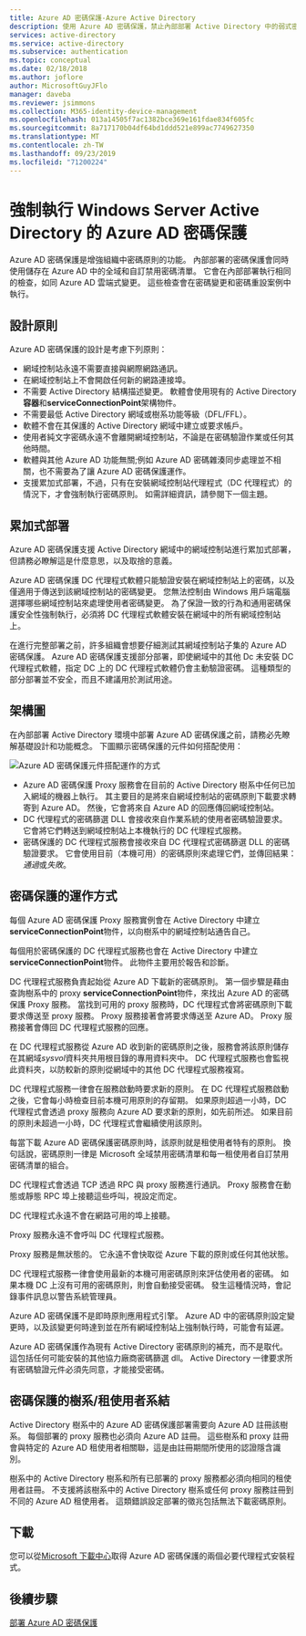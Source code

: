 ```yaml
---
title: Azure AD 密碼保護-Azure Active Directory
description: 使用 Azure AD 密碼保護，禁止內部部署 Active Directory 中的弱式密碼
services: active-directory
ms.service: active-directory
ms.subservice: authentication
ms.topic: conceptual
ms.date: 02/18/2018
ms.author: joflore
author: MicrosoftGuyJFlo
manager: daveba
ms.reviewer: jsimmons
ms.collection: M365-identity-device-management
ms.openlocfilehash: 013a14505f7ac1382bce369e161fdae834f605fc
ms.sourcegitcommit: 8a717170b04df64bd1ddd521e899ac7749627350
ms.translationtype: MT
ms.contentlocale: zh-TW
ms.lasthandoff: 09/23/2019
ms.locfileid: "71200224"
---
```

# <a name="enforce-azure-ad-password-protection-for-windows-server-active-directory"></a>強制執行 Windows Server Active Directory 的 Azure AD 密碼保護

Azure AD 密碼保護是增強組織中密碼原則的功能。 內部部署的密碼保護會同時使用儲存在 Azure AD 中的全域和自訂禁用密碼清單。 它會在內部部署執行相同的檢查，如同 Azure AD 雲端式變更。 這些檢查會在密碼變更和密碼重設案例中執行。

## <a name="design-principles"></a>設計原則

Azure AD 密碼保護的設計是考慮下列原則：

* 網域控制站永遠不需要直接與網際網路通訊。
* 在網域控制站上不會開啟任何新的網路連接埠。
* 不需要 Active Directory 結構描述變更。 軟體會使用現有的 Active Directory**容器**和**serviceConnectionPoint**架構物件。
* 不需要最低 Active Directory 網域或樹系功能等級（DFL/FFL）。
* 軟體不會在其保護的 Active Directory 網域中建立或要求帳戶。
* 使用者純文字密碼永遠不會離開網域控制站，不論是在密碼驗證作業或任何其他時間。
* 軟體與其他 Azure AD 功能無關;例如 Azure AD 密碼雜湊同步處理並不相關，也不需要為了讓 Azure AD 密碼保護運作。
* 支援累加式部署，不過，只有在安裝網域控制站代理程式（DC 代理程式）的情況下，才會強制執行密碼原則。 如需詳細資訊，請參閱下一個主題。

## <a name="incremental-deployment"></a>累加式部署

Azure AD 密碼保護支援 Active Directory 網域中的網域控制站進行累加式部署，但請務必瞭解這是什麼意思，以及取捨的意義。

Azure AD 密碼保護 DC 代理程式軟體只能驗證安裝在網域控制站上的密碼，以及僅適用于傳送到該網域控制站的密碼變更。 您無法控制由 Windows 用戶端電腦選擇哪些網域控制站來處理使用者密碼變更。 為了保證一致的行為和通用密碼保護安全性強制執行，必須將 DC 代理程式軟體安裝在網域中的所有網域控制站上。

在進行完整部署之前，許多組織會想要仔細測試其網域控制站子集的 Azure AD 密碼保護。 Azure AD 密碼保護支援部分部署，即使網域中的其他 Dc 未安裝 DC 代理程式軟體，指定 DC 上的 DC 代理程式軟體仍會主動驗證密碼。 這種類型的部分部署並不安全，而且不建議用於測試用途。

## <a name="architectural-diagram"></a>架構圖

在內部部署 Active Directory 環境中部署 Azure AD 密碼保護之前，請務必先瞭解基礎設計和功能概念。 下圖顯示密碼保護的元件如何搭配使用：

![Azure AD 密碼保護元件搭配運作的方式](./media/concept-password-ban-bad-on-premises/azure-ad-password-protection.png)

* Azure AD 密碼保護 Proxy 服務會在目前的 Active Directory 樹系中任何已加入網域的機器上執行。 其主要目的是將來自網域控制站的密碼原則下載要求轉寄到 Azure AD。 然後，它會將來自 Azure AD 的回應傳回網域控制站。
* DC 代理程式的密碼篩選 DLL 會接收來自作業系統的使用者密碼驗證要求。 它會將它們轉送到網域控制站上本機執行的 DC 代理程式服務。
* 密碼保護的 DC 代理程式服務會接收來自 DC 代理程式密碼篩選 DLL 的密碼驗證要求。 它會使用目前（本機可用）的密碼原則來處理它們，並傳回結果：*通過*或*失敗*。

## <a name="how-password-protection-works"></a>密碼保護的運作方式

每個 Azure AD 密碼保護 Proxy 服務實例會在 Active Directory 中建立**serviceConnectionPoint**物件，以向樹系中的網域控制站通告自己。

每個用於密碼保護的 DC 代理程式服務也會在 Active Directory 中建立**serviceConnectionPoint**物件。 此物件主要用於報告和診斷。

DC 代理程式服務負責起始從 Azure AD 下載新的密碼原則。 第一個步驟是藉由查詢樹系中的 proxy **serviceConnectionPoint**物件，來找出 Azure AD 的密碼保護 Proxy 服務。 當找到可用的 proxy 服務時，DC 代理程式會將密碼原則下載要求傳送至 proxy 服務。 Proxy 服務接著會將要求傳送至 Azure AD。 Proxy 服務接著會傳回 DC 代理程式服務的回應。

在 DC 代理程式服務從 Azure AD 收到新的密碼原則之後，服務會將該原則儲存在其網域*sysvol*資料夾共用根目錄的專用資料夾中。 DC 代理程式服務也會監視此資料夾，以防較新的原則從網域中的其他 DC 代理程式服務複寫。

DC 代理程式服務一律會在服務啟動時要求新的原則。 在 DC 代理程式服務啟動之後，它會每小時檢查目前本機可用原則的存留期。 如果原則超過一小時，DC 代理程式會透過 proxy 服務向 Azure AD 要求新的原則，如先前所述。 如果目前的原則未超過一小時，DC 代理程式會繼續使用該原則。

每當下載 Azure AD 密碼保護密碼原則時，該原則就是租使用者特有的原則。 換句話說，密碼原則一律是 Microsoft 全域禁用密碼清單和每一租使用者自訂禁用密碼清單的組合。

DC 代理程式會透過 TCP 透過 RPC 與 proxy 服務進行通訊。 Proxy 服務會在動態或靜態 RPC 埠上接聽這些呼叫，視設定而定。

DC 代理程式永遠不會在網路可用的埠上接聽。

Proxy 服務永遠不會呼叫 DC 代理程式服務。

Proxy 服務是無狀態的。 它永遠不會快取從 Azure 下載的原則或任何其他狀態。

DC 代理程式服務一律會使用最新的本機可用密碼原則來評估使用者的密碼。 如果本機 DC 上沒有可用的密碼原則，則會自動接受密碼。 發生這種情況時，會記錄事件訊息以警告系統管理員。

Azure AD 密碼保護不是即時原則應用程式引擎。 Azure AD 中的密碼原則設定變更時，以及該變更何時達到並在所有網域控制站上強制執行時，可能會有延遲。

Azure AD 密碼保護作為現有 Active Directory 密碼原則的補充，而不是取代。 這包括任何可能安裝的其他協力廠商密碼篩選 dll。 Active Directory 一律要求所有密碼驗證元件必須先同意，才能接受密碼。

## <a name="foresttenant-binding-for-password-protection"></a>密碼保護的樹系/租使用者系結

Active Directory 樹系中的 Azure AD 密碼保護部署需要向 Azure AD 註冊該樹系。 每個部署的 proxy 服務也必須向 Azure AD 註冊。 這些樹系和 proxy 註冊會與特定的 Azure AD 租使用者相關聯，這是由註冊期間所使用的認證隱含識別。

樹系中的 Active Directory 樹系和所有已部署的 proxy 服務都必須向相同的租使用者註冊。 不支援將該樹系中的 Active Directory 樹系或任何 proxy 服務註冊到不同的 Azure AD 租使用者。 這類錯誤設定部署的徵兆包括無法下載密碼原則。

## <a name="download"></a>下載

您可以從[Microsoft 下載中心](https://www.microsoft.com/download/details.aspx?id=57071)取得 Azure AD 密碼保護的兩個必要代理程式安裝程式。

## <a name="next-steps"></a>後續步驟
[部署 Azure AD 密碼保護](howto-password-ban-bad-on-premises-deploy.md)
